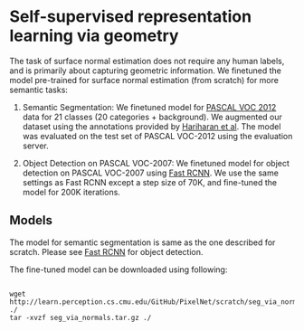 # Self-supervised representation learning via geometry

The task of surface normal estimation does not require any human labels, and is primarily about capturing geometric information. We finetuned the model pre-trained for surface normal estimation (from scratch) for more semantic tasks: 

1. Semantic Segmentation: We finetuned model for [PASCAL VOC 2012](http://host.robots.ox.ac.uk/pascal/VOC/index.html) data for 21 classes (20 categories + background). We augmented our dataset using the annotations provided by [Hariharan et al](http://home.bharathh.info/pubs/codes/SBD/download.html). The model was evaluated on the test set of PASCAL VOC-2012 using the evaluation server.

2. Object Detection on PASCAL VOC-2007: We finetuned model for object detection on PASCAL VOC-2007 using [Fast RCNN](https://github.com/rbgirshick/fast-rcnn). We use the same settings as Fast RCNN except a step size of 70K, and fine-tuned the model for 200K iterations.

## Models
The model for semantic segmentation is same as the one described for scratch. Please see [Fast RCNN](https://github.com/rbgirshick/fast-rcnn) for object detection. 

The fine-tuned model can be downloaded using following: 

```make

wget http://learn.perception.cs.cmu.edu/GitHub/PixelNet/scratch/seg_via_normals.tar.gz ./
tar -xvzf seg_via_normals.tar.gz ./

```
